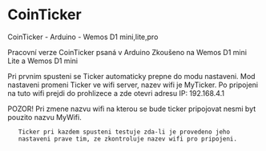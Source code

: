 # CoinTicker
CoinTicker - Arduino - Wemos D1 mini,lite,pro

Pracovní verze CoinTicker psaná v Arduino
Zkoušeno na Wemos D1 mini Lite a Wemos D1 mini

Pri prvnim spusteni se Ticker automaticky prepne do modu nastaveni.
Mod nastaveni promeni Ticker ve wifi server, nazev wifi je MyTicker.
Po pripojeni na tuto wifi prejdi do prohlizece a zde otevri adresu 
IP: 192.168.4.1

POZOR! Pri zmene nazvu wifi na kterou se bude ticker pripojovat nesmi
       byt pouzito nazvu MyWifi.
       
       Ticker pri kazdem spusteni testuje zda-li je provedeno jeho
       nastaveni prave tim, ze zkontroluje nazev wifi pro pripojeni.
